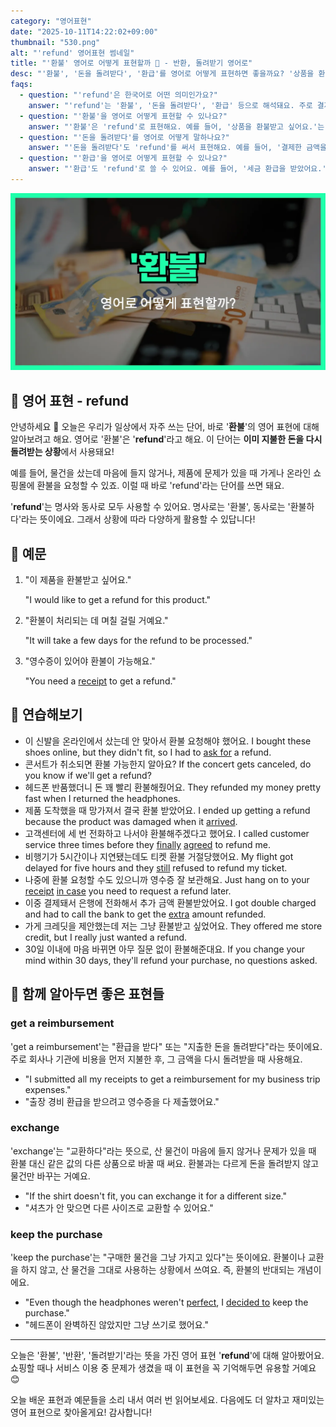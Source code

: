 ```yaml
---
category: "영어표현"
date: "2025-10-11T14:22:02+09:00"
thumbnail: "530.png"
alt: "'refund' 영어표현 썸네일"
title: "'환불' 영어로 어떻게 표현할까 💸 - 반환, 돌려받기 영어로"
desc: "'환불', '돈을 돌려받다', '환급'를 영어로 어떻게 표현하면 좋을까요? '상품을 환불받고 싶어요.', '결제한 금액을 돌려받을 수 있나요?' 등을 영어로 표현하는 법을 배워봅시다. 다양한 예문을 통해서 연습하고 본인의 표현으로 만들어 보세요."
faqs: 
  - question: "'refund'은 한국어로 어떤 의미인가요?"
    answer: "'refund'는 '환불', '돈을 돌려받다', '환급' 등으로 해석돼요. 주로 결제한 금액을 다시 돌려받는 상황에서 사용해요."
  - question: "'환불'을 영어로 어떻게 표현할 수 있나요?"
    answer: "'환불'은 'refund'로 표현해요. 예를 들어, '상품을 환불받고 싶어요.'는 'I want a refund for the product.'라고 해요."
  - question: "'돈을 돌려받다'를 영어로 어떻게 말하나요?"
    answer: "'돈을 돌려받다'도 'refund'를 써서 표현해요. 예를 들어, '결제한 금액을 돌려받을 수 있나요?'는 'Can I get a refund for what I paid?'라고 해요."
  - question: "'환급'을 영어로 어떻게 표현할 수 있나요?"
    answer: "'환급'도 'refund'로 쓸 수 있어요. 예를 들어, '세금 환급을 받았어요.'는 'I got a tax refund.'라고 말해요."
---
```


!['refund' 영어표현](./530.png)

## 🌟 영어 표현 - refund

안녕하세요 👋 오늘은 우리가 일상에서 자주 쓰는 단어, 바로 '**환불**'의 영어 표현에 대해 알아보려고 해요. 영어로 '환불'은 '**refund**'라고 해요. 이 단어는 **이미 지불한 돈을 다시 돌려받는 상황**에서 사용돼요!

예를 들어, 물건을 샀는데 마음에 들지 않거나, 제품에 문제가 있을 때 가게나 온라인 쇼핑몰에 환불을 요청할 수 있죠. 이럴 때 바로 'refund'라는 단어를 쓰면 돼요.

'**refund**'는 명사와 동사로 모두 사용할 수 있어요. 명사로는 '환불', 동사로는 '환불하다'라는 뜻이에요. 그래서 상황에 따라 다양하게 활용할 수 있답니다!

## 📖 예문

1. "이 제품을 환불받고 싶어요."

   "I would like to get a refund for this product."

2. "환불이 처리되는 데 며칠 걸릴 거예요."

   "It will take a few days for the refund to be processed."

3. "영수증이 있어야 환불이 가능해요."

   "You need a [receipt](/blog/in-english/526.receipt/) to get a refund."



## 💬 연습해보기

<ul data-interactive-list>

  <li data-interactive-item>
    <span data-toggler>이 신발을 온라인에서 샀는데 안 맞아서 환불 요청해야 했어요.</span>
    <span data-answer>I bought these shoes online, but they didn't fit, so I had to <a href="/blog/in-english/125.ask-for/">ask for</a> a refund.</span>
  </li>

  <li data-interactive-item>
    <span data-toggler>콘서트가 취소되면 환불 가능한지 알아요?</span>
    <span data-answer>If the concert gets canceled, do you know if we'll get a refund?</span>
  </li>

  <li data-interactive-item>
    <span data-toggler>헤드폰 반품했더니 돈 꽤 빨리 환불해줬어요.</span>
    <span data-answer>They refunded my money pretty fast when I returned the headphones.</span>
  </li>

  <li data-interactive-item>
    <span data-toggler>제품 도착했을 때 망가져서 결국 환불 받았어요.</span>
    <span data-answer>I ended up getting a refund because the product was damaged when it <a href="/blog/in-english/403.arrive/">arrived</a>.</span>
  </li>

  <li data-interactive-item>
    <span data-toggler>고객센터에 세 번 전화하고 나서야 환불해주겠다고 했어요.</span>
    <span data-answer>I called customer service three times before they <a href="/blog/in-english/182.finally/">finally</a> <a href="/blog/in-english/342.agree/">agreed</a> to refund me.</span>
  </li>

  <li data-interactive-item>
    <span data-toggler>비행기가 5시간이나 지연됐는데도 티켓 환불 거절당했어요.</span>
    <span data-answer>My flight got delayed for five hours and they <a href="/blog/in-english/254.still/">still</a> refused to refund my ticket.</span>
  </li>

  <li data-interactive-item>
    <span data-toggler>나중에 환불 요청할 수도 있으니까 영수증 잘 보관해요.</span>
    <span data-answer>Just hang on to your <a href="/blog/in-english/526.receipt/">receipt</a> <a href="/blog/in-english/253.in-case/">in case</a> you need to request a refund later.</span>
  </li>

  <li data-interactive-item>
    <span data-toggler>이중 결제돼서 은행에 전화해서 추가 금액 환불받았어요.</span>
    <span data-answer>I got double charged and had to call the bank to get the <a href="/blog/in-english/265.extra/">extra</a> amount refunded.</span>
  </li>

  <li data-interactive-item>
    <span data-toggler>가게 크레딧을 제안했는데 저는 그냥 환불받고 싶었어요.</span>
    <span data-answer>They offered me store credit, but I really just wanted a refund.</span>
  </li>

  <li data-interactive-item>
    <span data-toggler>30일 이내에 마음 바뀌면 아무 질문 없이 환불해준대요.</span>
    <span data-answer>If you change your mind within 30 days, they'll refund your purchase, no questions asked.</span>
  </li>

</ul>

## 🤝 함께 알아두면 좋은 표현들

### get a reimbursement

'get a reimbursement'는 "환급을 받다" 또는 "지출한 돈을 돌려받다"라는 뜻이에요. 주로 회사나 기관에 비용을 먼저 지불한 후, 그 금액을 다시 돌려받을 때 사용해요.

- "I submitted all my receipts to get a reimbursement for my business trip expenses."
- "출장 경비 환급을 받으려고 영수증을 다 제출했어요."

### exchange

'exchange'는 "교환하다"라는 뜻으로, 산 물건이 마음에 들지 않거나 문제가 있을 때 환불 대신 같은 값의 다른 상품으로 바꿀 때 써요. 환불과는 다르게 돈을 돌려받지 않고 물건만 바꾸는 거예요.

- "If the shirt doesn't fit, you can exchange it for a different size."
- "셔츠가 안 맞으면 다른 사이즈로 교환할 수 있어요."

### keep the purchase

'keep the purchase'는 "구매한 물건을 그냥 가지고 있다"는 뜻이에요. 환불이나 교환을 하지 않고, 산 물건을 그대로 사용하는 상황에서 쓰여요. 즉, 환불의 반대되는 개념이에요.

- "Even though the headphones weren't [perfect](/blog/in-english/413.perfect/), I [decided to](/blog/in-english/062.decide-to/) keep the purchase."
- "헤드폰이 완벽하진 않았지만 그냥 쓰기로 했어요."

---

오늘은 '환불', '반환', '돌려받기'라는 뜻을 가진 영어 표현 '**refund**'에 대해 알아봤어요. 쇼핑할 때나 서비스 이용 중 문제가 생겼을 때 이 표현을 꼭 기억해두면 유용할 거예요 😊

오늘 배운 표현과 예문들을 소리 내서 여러 번 읽어보세요. 다음에도 더 알차고 재미있는 영어 표현으로 찾아올게요! 감사합니다!

